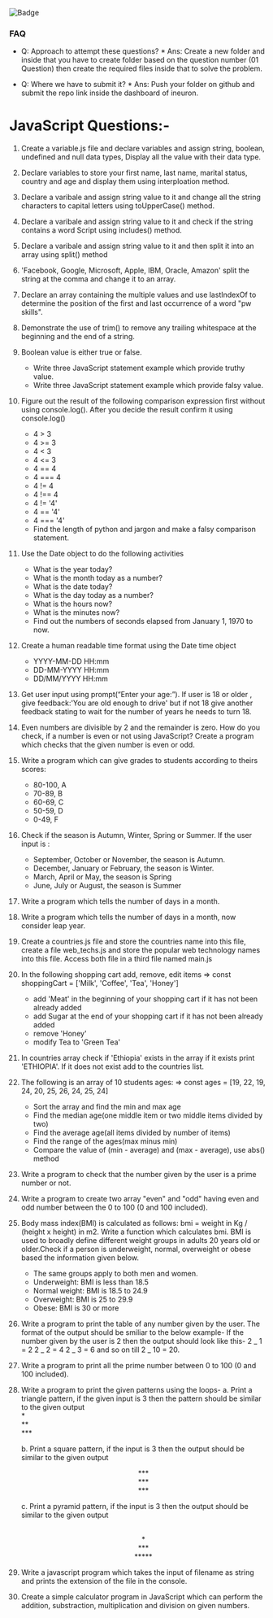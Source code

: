 ![Badge](https://img.shields.io/static/v1?label=JavaScript&message=Questions&color=<green>)

### FAQ

- Q: Approach to attempt these questions? \*
  Ans: Create a new folder and inside that you have to create folder based on the question number (01 Question) then create the required files inside that to solve the problem.

- Q: Where we have to submit it? \*
  Ans: Push your folder on github and submit the repo link inside the dashboard of ineuron.

# JavaScript Questions:-

1.  Create a variable.js file and declare variables and assign string, boolean, undefined and null data types, Display all the value with their data type.

2.  Declare variables to store your first name, last name, marital status, country and age and display them using interploation method.

3.  Declare a varibale and assign string value to it and change all the string characters to capital letters using toUpperCase() method.

4.  Declare a varibale and assign string value to it and check if the string contains a word Script using includes() method.

5.  Declare a varibale and assign string value to it and then split it into an array using split() method

6.  'Facebook, Google, Microsoft, Apple, IBM, Oracle, Amazon' split the string at the comma and change it to an array.

7.  Declare an array containing the multiple values and use lastIndexOf to determine the position of the first and last occurrence of a word "pw skills".

8.  Demonstrate the use of trim() to remove any trailing whitespace at the beginning and the end of a string.

9.  Boolean value is either true or false.

    - Write three JavaScript statement example which provide truthy value.
    - Write three JavaScript statement example which provide falsy value.

10. Figure out the result of the following comparison expression first without using console.log(). After you decide the result confirm it using console.log()

    - 4 > 3
    - 4 >= 3
    - 4 < 3
    - 4 <= 3
    - 4 == 4
    - 4 === 4
    - 4 != 4
    - 4 !== 4
    - 4 != '4'
    - 4 == '4'
    - 4 === '4'
    - Find the length of python and jargon and make a falsy comparison statement.

11. Use the Date object to do the following activities

    - What is the year today?
    - What is the month today as a number?
    - What is the date today?
    - What is the day today as a number?
    - What is the hours now?
    - What is the minutes now?
    - Find out the numbers of seconds elapsed from January 1, 1970 to now.

12. Create a human readable time format using the Date time object

    - YYYY-MM-DD HH:mm
    - DD-MM-YYYY HH:mm
    - DD/MM/YYYY HH:mm

13. Get user input using prompt(“Enter your age:”). If user is 18 or older , give feedback:'You are old enough to drive' but if not 18 give another feedback stating to wait for the number of years he needs to turn 18.

14. Even numbers are divisible by 2 and the remainder is zero. How do you check, if a number is even or not using JavaScript? Create a program which checks that the given number is even or odd.

15. Write a program which can give grades to students according to theirs scores:

    - 80-100, A
    - 70-89, B
    - 60-69, C
    - 50-59, D
    - 0-49, F

16. Check if the season is Autumn, Winter, Spring or Summer. If the user input is :

    - September, October or November, the season is Autumn.
    - December, January or February, the season is Winter.
    - March, April or May, the season is Spring
    - June, July or August, the season is Summer

17. Write a program which tells the number of days in a month.

18. Write a program which tells the number of days in a month, now consider leap year.

19. Create a countries.js file and store the countries name into this file, create a file web_techs.js and store the popular web technology names into this file. Access both file in a third file named main.js

20. In the following shopping cart add, remove, edit items
    => const shoppingCart = ['Milk', 'Coffee', 'Tea', 'Honey']

    - add 'Meat' in the beginning of your shopping cart if it has not been already added
    - add Sugar at the end of your shopping cart if it has not been already added
    - remove 'Honey'
    - modify Tea to 'Green Tea'

21. In countries array check if 'Ethiopia' exists in the array if it exists print 'ETHIOPIA'. If it does not exist add to the countries list.

22. The following is an array of 10 students ages:
    => const ages = [19, 22, 19, 24, 20, 25, 26, 24, 25, 24]

    - Sort the array and find the min and max age
    - Find the median age(one middle item or two middle items divided by two)
    - Find the average age(all items divided by number of items)
    - Find the range of the ages(max minus min)
    - Compare the value of (min - average) and (max - average), use abs() method

23. Write a program to check that the number given by the user is a prime number or not.

24. Write a program to create two array "even" and "odd" having even and odd number between the 0 to 100 (0 and 100 included).

25. Body mass index(BMI) is calculated as follows: bmi = weight in Kg / (height x height) in m2. Write a function which calculates bmi. BMI is used to broadly define different weight groups in adults 20 years old or older.Check if a person is underweight, normal, overweight or obese based the information given below.

    - The same groups apply to both men and women.
    - Underweight: BMI is less than 18.5
    - Normal weight: BMI is 18.5 to 24.9
    - Overweight: BMI is 25 to 29.9
    - Obese: BMI is 30 or more

26. Write a program to print the table of any number given by the user. The format of the output should be smiliar to the below example-
    If the number given by the user is 2 then the output should look like this-
    2 _ 1 = 2
    2 _ 2 = 4
    2 _ 3 = 6 and so on till 2 _ 10 = 20.

27. Write a program to print all the prime number between 0 to 100 (0 and 100 included).

28. Write a program to print the given patterns using the loops-
    a. Print a triangle pattern, if the given input is 3 then the pattern should be similar to the given output
    <br> \* <br>
    ** <br> \*** <br>

    b. Print a square pattern, if the input is 3 then the output should be similar to the given output
      <p style="text-align: center;"> *** <br>
       *** <br>
       *** </p>

    c. Print a pyramid pattern, if the input is 3 then the output should be similar to the given output
      <p style="text-align: center;">    <br>   * <br>
        *** <br>
       *****  </p>

29. Write a javascript program which takes the input of filename as string and prints the extension of the file in the console.

30. Create a simple calculator program in JavaScript which can perform the addition, substraction, multiplication and division on given numbers.
